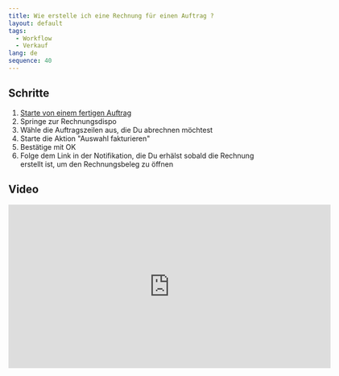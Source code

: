 ```yaml
---
title: Wie erstelle ich eine Rechnung für einen Auftrag ?
layout: default
tags:
  - Workflow
  - Verkauf
lang: de
sequence: 40
---
```


## Schritte

1. [Starte von einem fertigen Auftrag](Auftrag_erfassen)
1. Springe zur Rechnungsdispo
1. Wähle die Auftragszeilen aus, die Du abrechnen möchtest
1. Starte die Aktion "Auswahl fakturieren"
1. Bestätige mit OK
1. Folge dem Link in der Notifikation, die Du erhälst sobald die Rechnung erstellt ist, um den Rechnungsbeleg zu öffnen

## Video

<iframe src="https://player.vimeo.com/video/206311751" width="640" height="325" frameborder="0" webkitallowfullscreen mozallowfullscreen allowfullscreen></iframe>
